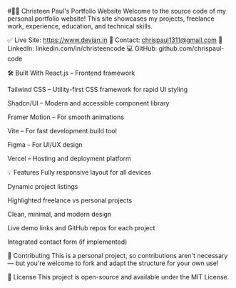 #🧑‍💻 Christeen Paul's Portfolio Website
Welcome to the source code of my personal portfolio website!
This site showcases my projects, freelance work, experience, education, and technical skills.

✅ Live Site: https://www.devian.in
📧 Contact: chrispaul1311@gmail.com
🔗 LinkedIn: linkedin.com/in/christeencode
💻 GitHub: github.com/chrispaul-code

🛠️ Built With
React.js – Frontend framework

Tailwind CSS – Utility-first CSS framework for rapid UI styling

Shadcn/UI – Modern and accessible component library

Framer Motion – For smooth animations

Vite – For fast development build tool

Figma – For UI/UX design

Vercel – Hosting and deployment platform



💡 Features
Fully responsive layout for all devices

Dynamic project listings

Highlighted freelance vs personal projects

Clean, minimal, and modern design

Live demo links and GitHub repos for each project

Integrated contact form (if implemented)

🧩 Contributing
This is a personal project, so contributions aren't necessary —
but you're welcome to fork and adapt the structure for your own use!

📜 License
This project is open-source and available under the MIT License.


